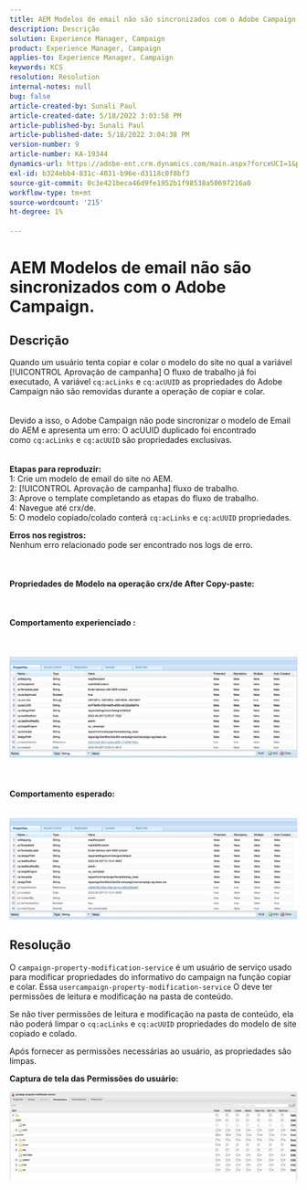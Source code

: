 ```yaml
---
title: AEM Modelos de email não são sincronizados com o Adobe Campaign.
description: Descrição
solution: Experience Manager, Campaign
product: Experience Manager, Campaign
applies-to: Experience Manager, Campaign
keywords: KCS
resolution: Resolution
internal-notes: null
bug: false
article-created-by: Sunali Paul
article-created-date: 5/18/2022 3:03:58 PM
article-published-by: Sunali Paul
article-published-date: 5/18/2022 3:04:38 PM
version-number: 9
article-number: KA-19344
dynamics-url: https://adobe-ent.crm.dynamics.com/main.aspx?forceUCI=1&pagetype=entityrecord&etn=knowledgearticle&id=69a1eeb9-bbd6-ec11-a7b5-000d3a3adbfc
exl-id: b324ebb4-831c-4031-b96e-d3118c0f8bf3
source-git-commit: 0c3e421beca46d9fe1952b1f98538a50697216a0
workflow-type: tm+mt
source-wordcount: '215'
ht-degree: 1%

---
```


# AEM Modelos de email não são sincronizados com o Adobe Campaign.

## Descrição

Quando um usuário tenta copiar e colar o modelo do site no qual a variável [!UICONTROL Aprovação de campanha] O fluxo de trabalho já foi executado, A variável `cq:acLinks` e `cq:acUUID` as propriedades do Adobe Campaign não são removidas durante a operação de copiar e colar.
<br> <br><br>Devido a isso, o Adobe Campaign não pode sincronizar o modelo de Email do AEM e apresenta um erro: O acUUID duplicado foi encontrado como `cq:acLinks` e `cq:acUUID` são propriedades exclusivas.
<br> <br><br><b>Etapas para reproduzir:</b>
<br>1: Crie um modelo de email do site no AEM.
<br>2: [!UICONTROL Aprovação de campanha] fluxo de trabalho.
<br>3: Aprove o template completando as etapas do fluxo de trabalho.
<br>4: Navegue até crx/de.
<br>5: O modelo copiado/colado conterá `cq:acLinks` e `cq:acUUID` propriedades.

<b>Erros nos registros:</b>
<br>Nenhum erro relacionado pode ser encontrado nos logs de erro.<br><br> <br><br><b>Propriedades de Modelo na operação crx/de After Copy-paste:</b><br><br> <br><br><b>Comportamento experienciado :</b><br><br> <br><br>![](assets/___6aa1eeb9-bbd6-ec11-a7b5-000d3a3adbfc___.jpeg)<br><br> <br><br><b>Comportamento esperado:</b>
<br> <br><br>![](assets/___6ca1eeb9-bbd6-ec11-a7b5-000d3a3adbfc___.jpeg)

## Resolução


O `campaign-property-modification-service` é um usuário de serviço usado para modificar propriedades do informativo do campaign na função copiar e colar.
Essa `usercampaign-property-modification-service` O deve ter permissões de leitura e modificação na pasta de conteúdo.

Se não tiver permissões de leitura e modificação na pasta de conteúdo, ela não poderá limpar o `cq:acLinks` e `cq:acUUID` propriedades do modelo de site copiado e colado.

Após fornecer as permissões necessárias ao usuário, as propriedades são limpas.

<b>Captura de tela das Permissões do usuário:</b>

![](assets/5443ef52-35cc-ec11-a7b5-6045bd00db33.png)
